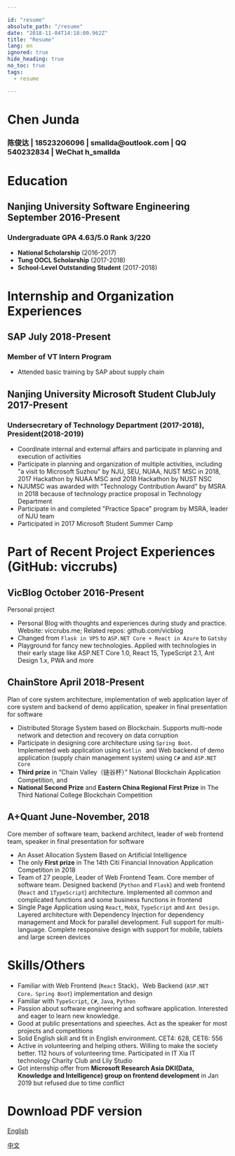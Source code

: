 ```yaml
---

id: "resume"
absolute_path: "/resume"
date: "2018-11-04T14:18:00.962Z"
title: "Resume"
lang: en
ignored: true
hide_heading: true
no_toc: true
tags:
  - resume

---
```


<resume-layout>

<h1 class="name">
Chen Junda
</h1>

<h3 class="contact">陈俊达 | 18523206096 | smallda@outlook.com | QQ 540232834 | WeChat h_smallda

</h3>

# Education

## Nanjing University Software Engineering <span class="right">September 2016-Present</span>

### Undergraduate GPA 4.63/5.0 Rank 3/220
- **National Scholarship** (2016-2017)
- **Tung OOCL Scholarship** (2017-2018)
- **School-Level Outstanding Student** (2017-2018)

# Internship and Organization Experiences

## SAP <span class="right">July 2018-Present</span>
### Member of VT Intern Program

- Attended basic training by SAP about supply chain

## Nanjing University Microsoft Student Club<span class="right">July 2017-Present</span>
### Undersecretary of Technology Department (2017-2018), President(2018-2019)
- Coordinate internal and external affairs and participate in planning and execution of activities
- Participate in planning and organization of multiple activities, including "a visit to Microsoft Suzhou" by NJU, SEU, NUAA, NUST MSC in 2018, 2017 Hackathon by NUAA MSC and 2018 Hackathon by NUST NSC
- NJUMSC was awarded with "Technology Contribution Award" by MSRA in 2018 because of technology practice proposal in Technology Department
- Participate in and completed "Practice Space" program by MSRA, leader of NJU team
- Participated in 2017 Microsoft Student Summer Camp

# Part of Recent Project Experiences (GitHub: viccrubs)

## VicBlog <span class="right">October 2016-Present</span>
Personal project
- Personal Blog with thoughts and experiences during study and practice. Website: viccrubs.me; Related repos: github.com/vicblog
- Changed from `Flask in VPS` to `ASP.NET Core + React in Azure` to `Gatsby`
- Playground for fancy new technologies. Applied with technologies in their early stage like ASP.NET Core 1.0, React 15, TypeScript 2.1, Ant Design 1.x, PWA and more

## ChainStore <span class="right">April 2018-Present</span>
Plan of core system architecture, implementation of web application layer of core system and backend of demo application, speaker in final presentation for software
- Distributed Storage System based on Blockchain. Supports multi-node network and detection and recovery on data corruption
- Participate in designing core architecture using `Spring Boot`. Implemented web application using `Kotlin ` and Web backend of demo application (supply chain management system) using `C#` and `ASP.NET Core`
- **Third prize** in “Chain Valley（链谷杯）” National Blockchain Application Competition, and
- **National Second Prize** and **Eastern China Regional First Prize** in The Third National College Blockchain Competition

## A+Quant <span class="right">June-November, 2018</span>
Core member of software team, backend architect, leader of web frontend team, speaker in final presentation for software
- An Asset Allocation System Based on Artificial Intelligence
- The only **First prize** in The 14th Citi Financial Innovation Application Competition in 2018
- Team of 27 people, Leader of Web Frontend Team. Core member of software team. Designed backend (`Python` and `Flask`) and web frontend (`React` and `1TypeScript`) architecture. Implemented all common and complicated functions and some business functions in frontend
- Single Page Application using `React`, `MobX`, `TypeScript` and `Ant Design`. Layered architecture with Dependency Injection for dependency management and Mock for parallel development. Full support for multi-language. Complete responsive design with support for mobile, tablets and large screen devices


# Skills/Others

- Familiar with Web Frontend (`React` Stack)、Web Backend (`ASP.NET Core，Spring Boot`) implementation and design
- Familiar with `TypeScript`, `C#`, `Java`, `Python`
- Passion about software engineering and software application. Interested and eager to learn new knowledge.
- Good at public presentations and speeches. Act as the speaker for most projects and competitions
- Solid English skill and fit in English environment. CET4: 628, CET6: 556
- Active in volunteering and helping others. Willing to make the society better. 112 hours of volunteering time. Participated in IT Xia IT technology Charity Club and Lily Studio
- Got internship offer from **Microsoft Research Asia DKI(Data, Knowledge and Intelligence) group on frontend development** in Jan 2019 but refused due to time conflict

# Download PDF version

[English](./english.pdf)

[中文](./chinese.pdf)

</resume-layout>
